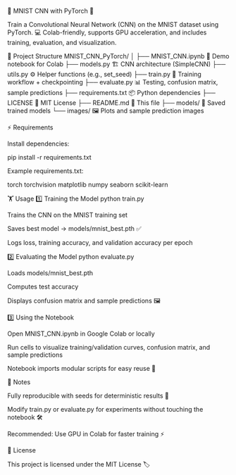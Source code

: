🖤 MNIST CNN with PyTorch 🖤

Train a Convolutional Neural Network (CNN) on the MNIST dataset using PyTorch.
💻 Colab-friendly, supports GPU acceleration, and includes training, evaluation, and visualization.

📂 Project Structure
MNIST_CNN_PyTorch/
│
├── MNIST_CNN.ipynb        📝 Demo notebook for Colab
├── models.py              🏗 CNN architecture (SimpleCNN)
├── utils.py               ⚙️ Helper functions (e.g., set_seed)
├── train.py               🚀 Training workflow + checkpointing
├── evaluate.py            📊 Testing, confusion matrix, sample predictions
├── requirements.txt       📦 Python dependencies
├── LICENSE                📄 MIT License
├── README.md              📝 This file
├── models/                💾 Saved trained models
└── images/                🖼 Plots and sample prediction images

⚡ Requirements

Install dependencies:

pip install -r requirements.txt


Example requirements.txt:

torch
torchvision
matplotlib
numpy
seaborn
scikit-learn

🏋️ Usage
1️⃣ Training the Model
python train.py


Trains the CNN on the MNIST training set

Saves best model → models/mnist_best.pth ✅

Logs loss, training accuracy, and validation accuracy per epoch

2️⃣ Evaluating the Model
python evaluate.py


Loads models/mnist_best.pth

Computes test accuracy

Displays confusion matrix and sample predictions 🖼

3️⃣ Using the Notebook

Open MNIST_CNN.ipynb in Google Colab or locally

Run cells to visualize training/validation curves, confusion matrix, and sample predictions

Notebook imports modular scripts for easy reuse 🔄

📝 Notes

Fully reproducible with seeds for deterministic results 🎯

Modify train.py or evaluate.py for experiments without touching the notebook 🛠

Recommended: Use GPU in Colab for faster training ⚡

📄 License

This project is licensed under the MIT License
 🏷
